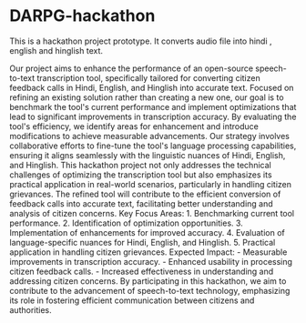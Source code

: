 # DARPG-hackathon
This is a hackathon project prototype.  It converts audio file into hindi ,  english and hinglish text.


Our project aims to enhance the performance of an open-source speech-to-text transcription tool, specifically tailored for converting citizen feedback calls in Hindi, English, and Hinglish into accurate text. Focused on refining an existing solution rather than creating a new one, our goal is to benchmark the tool's current performance and implement optimizations that lead to significant improvements in transcription accuracy. By evaluating the tool's efficiency, we identify areas for enhancement and introduce modifications to achieve measurable advancements. Our strategy involves collaborative efforts to fine-tune the tool's language processing capabilities, ensuring it aligns seamlessly with the linguistic nuances of Hindi, English, and Hinglish. This hackathon project not only addresses the technical challenges of optimizing the transcription tool but also emphasizes its practical application in real-world scenarios, particularly in handling citizen grievances. The refined tool will contribute to the efficient conversion of feedback calls into accurate text, facilitating better understanding and analysis of citizen concerns. Key Focus Areas: 1. Benchmarking current tool performance. 2. Identification of optimization opportunities. 3. Implementation of enhancements for improved accuracy. 4. Evaluation of language-specific nuances for Hindi, English, and Hinglish. 5. Practical application in handling citizen grievances. Expected Impact: - Measurable improvements in transcription accuracy. - Enhanced usability in processing citizen feedback calls. - Increased effectiveness in understanding and addressing citizen concerns. By participating in this hackathon, we aim to contribute to the advancement of speech-to-text technology, emphasizing its role in fostering efficient communication between citizens and authorities.
